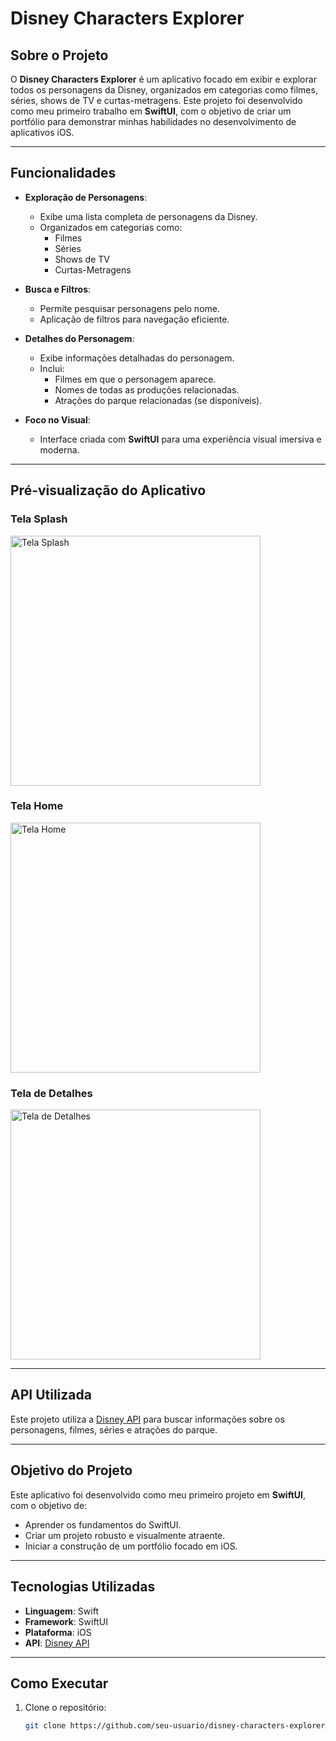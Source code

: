 # Disney Characters Explorer

## Sobre o Projeto

O **Disney Characters Explorer** é um aplicativo focado em exibir e explorar todos os personagens da Disney, organizados em categorias como filmes, séries, shows de TV e curtas-metragens. Este projeto foi desenvolvido como meu primeiro trabalho em **SwiftUI**, com o objetivo de criar um portfólio para demonstrar minhas habilidades no desenvolvimento de aplicativos iOS.

---

## Funcionalidades

- **Exploração de Personagens**:
  - Exibe uma lista completa de personagens da Disney.
  - Organizados em categorias como:
    - Filmes
    - Séries
    - Shows de TV
    - Curtas-Metragens

- **Busca e Filtros**:
  - Permite pesquisar personagens pelo nome.
  - Aplicação de filtros para navegação eficiente.

- **Detalhes do Personagem**:
  - Exibe informações detalhadas do personagem.
  - Inclui:
    - Filmes em que o personagem aparece.
    - Nomes de todas as produções relacionadas.
    - Atrações do parque relacionadas (se disponíveis).

- **Foco no Visual**:
  - Interface criada com **SwiftUI** para uma experiência visual imersiva e moderna.

---

## Pré-visualização do Aplicativo

### Tela Splash
<img src="Project%20Images/imagemSplash.png" alt="Tela Splash" width="400"/>

### Tela Home
<img src="Project%20Images/imagemTelaHome.png" alt="Tela Home" width="400"/>

### Tela de Detalhes
<img src="Project%20Images/imagemDetalhes.png" alt="Tela de Detalhes" width="400"/>

---

## API Utilizada

Este projeto utiliza a [Disney API](https://disneyapi.dev/docs/) para buscar informações sobre os personagens, filmes, séries e atrações do parque.

---

## Objetivo do Projeto

Este aplicativo foi desenvolvido como meu primeiro projeto em **SwiftUI**, com o objetivo de:
- Aprender os fundamentos do SwiftUI.
- Criar um projeto robusto e visualmente atraente.
- Iniciar a construção de um portfólio focado em iOS.

---

## Tecnologias Utilizadas

- **Linguagem**: Swift
- **Framework**: SwiftUI
- **Plataforma**: iOS
- **API**: [Disney API](https://disneyapi.dev/docs/)

---

## Como Executar

1. Clone o repositório:
   ```bash
   git clone https://github.com/seu-usuario/disney-characters-explorer.git
